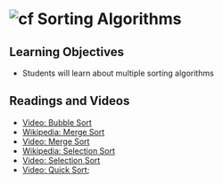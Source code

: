 ![cf](http://i.imgur.com/7v5ASc8.png) Sorting Algorithms
===

## Learning Objectives
* Students will learn about multiple sorting algorithms

## Readings and Videos
* [Video: Bubble Sort](https://www.youtube.com/watch?v=zKrYU6oKT24&feature=youtu.be)
* [Wikipedia: Merge Sort](https://en.wikipedia.org/wiki/Merge_sort)
* [Video: Merge Sort](http://blog.rubenvicario.com/merge-sort-in-javascript)
* [Wikipedia: Selection Sort](https://en.wikipedia.org/wiki/Selection_sort)
* [Video: Selection Sort](https://www.youtube.com/watch?v=0_k4Bqkhf_M)
* [Video: Quick Sort](https://www.youtube.com/watch?v=lLzL4fXY1pE);


